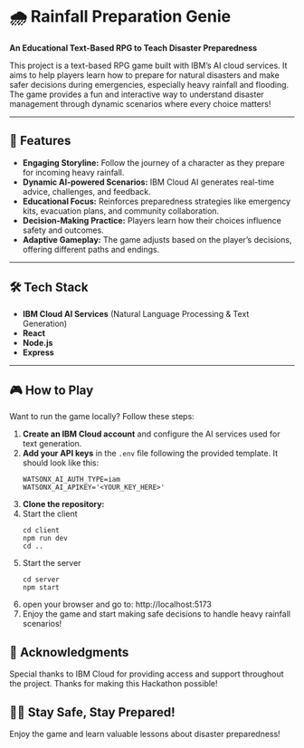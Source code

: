# 🌧️ Rainfall Preparation Genie
**An Educational Text-Based RPG to Teach Disaster Preparedness**  

This project is a text-based RPG game built with IBM’s AI cloud services. It aims to help players learn how to prepare for natural disasters and make safer decisions during emergencies, especially heavy rainfall and flooding. The game provides a fun and interactive way to understand disaster management through dynamic scenarios where every choice matters!

---

## 🚀 Features  
- **Engaging Storyline:** Follow the journey of a character as they prepare for incoming heavy rainfall.  
- **Dynamic AI-powered Scenarios:** IBM Cloud AI generates real-time advice, challenges, and feedback.  
- **Educational Focus:** Reinforces preparedness strategies like emergency kits, evacuation plans, and community collaboration.  
- **Decision-Making Practice:** Players learn how their choices influence safety and outcomes.  
- **Adaptive Gameplay:** The game adjusts based on the player’s decisions, offering different paths and endings.  

---

## 🛠️ Tech Stack  
- **IBM Cloud AI Services** (Natural Language Processing & Text Generation)  
- **React**  
- **Node.js**  
- **Express**  

---

## 🎮 How to Play  
Want to run the game locally? Follow these steps:  

1. **Create an IBM Cloud account** and configure the AI services used for text generation.  
2. **Add your API keys** in the `.env` file following the provided template.
     It should look like this:
      ```
      WATSONX_AI_AUTH_TYPE=iam
      WATSONX_AI_APIKEY='<YOUR_KEY_HERE>'
      ```
4. **Clone the repository:**
5. Start the client
   ```
   cd client
   npm run dev
   cd ..
   ```
6. Start the server
   ```
   cd server
   npm start
   ```
7.  open your browser and go to: http://localhost:5173
8. Enjoy the game and start making safe decisions to handle heavy rainfall scenarios!

## 🙌 Acknowledgments
Special thanks to IBM Cloud for providing access and support throughout the project. Thanks for making this Hackathon possible!

## 🎒🚨 Stay Safe, Stay Prepared!
Enjoy the game and learn valuable lessons about disaster preparedness!







